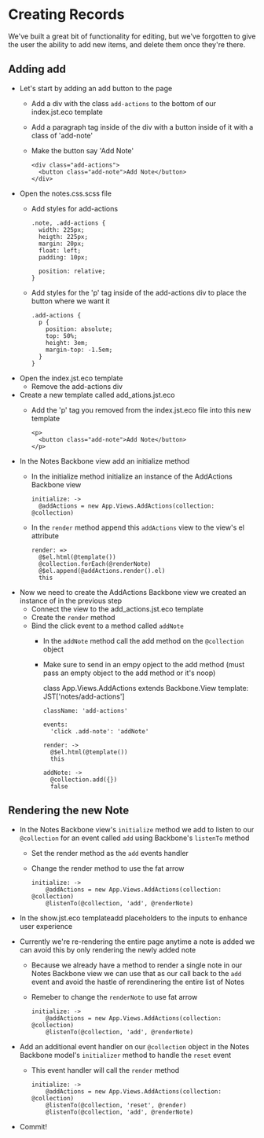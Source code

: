 Creating Records
==

We've built a great bit of functionality for editing, but we've forgotten to
give the user the ability to add new items, and delete them once they're there.

Adding add
--

- Let's start by adding an add button to the page
  - Add a div with the class `add-actions` to the bottom of our index.jst.eco
    template
  - Add a paragraph tag inside of the div with a button inside of it with a
    class of 'add-note'
  - Make the button say 'Add Note'

        <div class="add-actions">
          <button class="add-note">Add Note</button>
        </div>

- Open the notes.css.scss file
  - Add styles for add-actions

        .note, .add-actions {
          width: 225px;
          heigth: 225px;
          margin: 20px;
          float: left;
          padding: 10px;

          position: relative;
        }

  - Add styles for the 'p' tag inside of the add-actions div to place the button
    where we want it

        .add-actions {
          p {
            position: absolute;
            top: 50%;
            height: 3em;
            margin-top: -1.5em;
          }
        }

- Open the index.jst.eco template
  - Remove the add-actions div
- Create a new template called add\_ations.jst.eco
  - Add the 'p' tag you removed from the index.jst.eco file into this new template

        <p>
          <button class="add-note">Add Note</button>
        </p>

- In the Notes Backbone view add an initialize method
  - In the initialize method initialize an instance of the AddActions Backbone view

        initialize: ->
          @addActions = new App.Views.AddActions(collection: @collection)

  - In the `render` method append this `addActions` view to the view's el
    attribute

        render: =>
          @$el.html(@template())
          @collection.forEach(@renderNote)
          @$el.append(@addActions.render().el)
          this

- Now we need to create the AddActions Backbone view we created an instance of in the
  previous step
  - Connect the view to the add\_actions.jst.eco template
  - Create the `render` method
  - Bind the click event to a method called `addNote`
    - In the `addNote` method call the add method on the `@collection` object
    - Make sure to send in an empy opject to the add method (must pass an empty object to the add method or it's noop)

        class App.Views.AddActions extends Backbone.View
          template: JST['notes/add-actions']

          className: 'add-actions'

          events:
            'click .add-note': 'addNote'

          render: ->
            @$el.html(@template())
            this

          addNote: ->
            @collection.add({})
            false


Rendering the new Note
--

- In the Notes Backbone view's `initialize` method we add to listen to our `@collection`
  for an event called `add` using Backbone's `listenTo` method
  - Set the render method as the `add` events handler
  - Change the render method to use the fat arrow

        initialize: ->
            @addActions = new App.Views.AddActions(collection: @collection)
            @listenTo(@collection, 'add', @renderNote)

- In the show.jst.eco templateadd placeholders to the inputs to enhance user
  experience

- Currently we're re-rendering the entire page anytime a note is added we can
  avoid this by only rendering the newly added note
  - Because we already have a method to render a single note in our Notes Backbone view we can use that as our call back to the `add` event and avoid the hastle of rerendinering the entire list of Notes
  - Remeber to change the `renderNote` to use fat arrow

        initialize: ->
            @addActions = new App.Views.AddActions(collection: @collection)
            @listenTo(@collection, 'add', @renderNote)


- Add an additional event handler on our `@collection` object in the Notes Backbone model's `initializer` method to handle the `reset` event
  - This event handler will call the `render` method

        initialize: ->
            @addActions = new App.Views.AddActions(collection: @collection)
            @listenTo(@collection, 'reset', @render)
            @listenTo(@collection, 'add', @renderNote)


- Commit!
